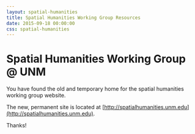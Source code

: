 ```yaml
---
layout: spatial-humanities
title: Spatial Humanities Working Group Resources
date: 2015-09-18 00:00:00
css: spatial-humanities
---
```

# Spatial Humanities Working Group @ UNM

You have found the old and temporary home for the spatial humanities working group website. 

The new, permanent site is located at [http://spatialhumanities.unm.edu](http://spatialhumanities.unm.edu).

Thanks!